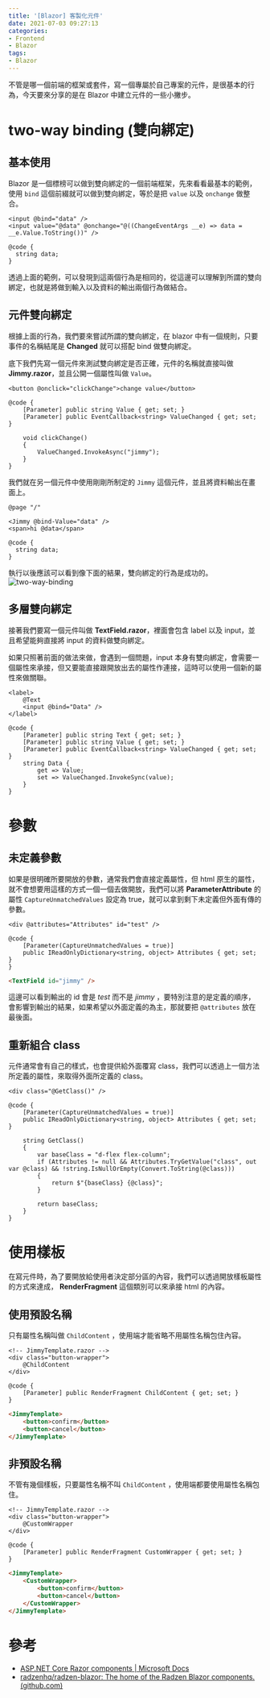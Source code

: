 ```yaml
---
title: '[Blazor] 客製化元件'
date: 2021-07-03 09:27:13
categories:
- Frontend
- Blazor
tags:
- Blazor
---
```


不管是哪一個前端的框架或套件，寫一個專屬於自己專案的元件，是很基本的行為，今天要來分享的是在 Blazor 中建立元件的一些小撇步。

<!-- more -->

# two-way binding (雙向綁定)

## 基本使用

Blazor 是一個標榜可以做到雙向綁定的一個前端框架，先來看看最基本的範例，使用 `bind` 這個前綴就可以做到雙向綁定，等於是把 `value` 以及 `onchange` 做整合。

```razor
<input @bind="data" />
<input value="@data" @onchange="@((ChangeEventArgs __e) => data = __e.Value.ToString())" />

@code {
  string data;
}
```

透過上面的範例，可以發現到這兩個行為是相同的，從這邊可以理解到所謂的雙向綁定，也就是將做到輸入以及資料的輸出兩個行為做結合。

## 元件雙向綁定

根據上面的行為，我們要來嘗試所謂的雙向綁定，在 blazor 中有一個規則，只要事件的名稱結尾是 **Changed** 就可以搭配 bind 做雙向綁定。

底下我們先寫一個元件來測試雙向綁定是否正確，元件的名稱就直接叫做 **Jimmy.razor**，並且公開一個屬性叫做 `Value`。

```razor
<button @onclick="clickChange">change value</button>

@code {
    [Parameter] public string Value { get; set; }
    [Parameter] public EventCallback<string> ValueChanged { get; set; }

    void clickChange()
    {
        ValueChanged.InvokeAsync("jimmy");
    }
}
```

我們就在另一個元件中使用剛剛所制定的 `Jimmy` 這個元件，並且將資料輸出在畫面上。

```razor
@page "/"

<Jimmy @bind-Value="data" />
<span>hi @data</span>

@code {
  string data;
}
```

執行以後應該可以看到像下面的結果，雙向綁定的行為是成功的。
![two-way-binding](two-way-binding.gif)

## 多層雙向綁定

接著我們要寫一個元件叫做 **TextField.razor**，裡面會包含 label 以及 input，並且希望能夠直接將 input 的資料做雙向綁定。

如果只照著前面的做法來做，會遇到一個問題，input 本身有雙向綁定，會需要一個屬性來承接，但又要能直接跟開放出去的屬性作連接，這時可以使用一個新的屬性來做關聯。

```razor
<label>
    @Text
    <input @bind="Data" />
</label>

@code {
    [Parameter] public string Text { get; set; }
    [Parameter] public string Value { get; set; }
    [Parameter] public EventCallback<string> ValueChanged { get; set; }
    string Data {
    	get => Value;
    	set => ValueChanged.InvokeSync(value);
    }
}
```

# 參數

## 未定義參數

如果是很明確所要開放的參數，通常我們會直接定義屬性，但 html 原生的屬性，就不會想要用這樣的方式一個一個去做開放，我們可以將 **ParameterAttribute** 的屬性 `CaptureUnmatchedValues` 設定為 true，就可以拿到剩下未定義但外面有傳的參數。

```razor
<div @attributes="Attributes" id="test" />

@code {
    [Parameter(CaptureUnmatchedValues = true)]
	public IReadOnlyDictionary<string, object> Attributes { get; set; }
}
```

```html
<TextField id="jimmy" />
```

這邊可以看到輸出的 id 會是 *test* 而不是 *jimmy* ，要特別注意的是定義的順序，會影響到輸出的結果，如果希望以外面定義的為主，那就要把 `@attributes` 放在最後面。

## 重新組合 class

元件通常會有自己的樣式，也會提供給外面覆寫 class，我們可以透過上一個方法所定義的屬性，來取得外面所定義的 class。

```razor
<div class="@GetClass()" />

@code {
    [Parameter(CaptureUnmatchedValues = true)]
	public IReadOnlyDictionary<string, object> Attributes { get; set; }
	
	string GetClass()
	{
		var baseClass = "d-flex flex-column";
		if (Attributes != null && Attributes.TryGetValue("class", out var @class) && !string.IsNullOrEmpty(Convert.ToString(@class)))
		{
			return $"{baseClass} {@class}";
		}
		
		return baseClass;
	}
}
```

# 使用樣板

在寫元件時，為了要開放給使用者決定部分區的內容，我們可以透過開放樣板屬性的方式來達成， **RenderFragment** 這個類別可以來承接 html 的內容。

## 使用預設名稱

只有屬性名稱叫做 `ChildContent` ，使用端才能省略不用屬性名稱包住內容。

```razor
<!-- JimmyTemplate.razor -->
<div class="button-wrapper">
	@ChildContent
</div>

@code {
	[Parameter] public RenderFragment ChildContent { get; set; }
}
```

```html
<JimmyTemplate>
	<button>confirm</button>
	<button>cancel</button>
</JimmyTemplate>
```

## 非預設名稱

不管有幾個樣板，只要屬性名稱不叫 `ChildContent` ，使用端都要使用屬性名稱包住。

```razor
<!-- JimmyTemplate.razor -->
<div class="button-wrapper">
	@CustomWrapper
</div>

@code {
	[Parameter] public RenderFragment CustomWrapper { get; set; }
}
```

```html
<JimmyTemplate>
	<CustomWrapper>
		<button>confirm</button>
		<button>cancel</button>
	</CustomWrapper>
</JimmyTemplate>
```

# 參考

* [ASP.NET Core Razor components | Microsoft Docs](https://docs.microsoft.com/en-us/aspnet/core/blazor/components/?view=aspnetcore-5.0)
* [radzenhq/radzen-blazor: The home of the Radzen Blazor components. (github.com)](https://github.com/radzenhq/radzen-blazor)
